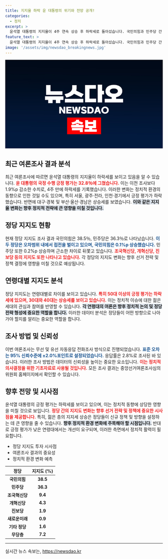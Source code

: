 ```yaml
---
title: 지지율 하락 윤 대통령의 위기와 전망 공개!
categories:
  - 정치
excerpt: >
  윤석열 대통령의 지지율이 4주 연속 상승 후 하락세로 돌아섰습니다. 국민의힘과 민주당 간 치열한 접전이 이어지며 정치 지형에 변화의 기운이 감지됩니다. 클릭해 자세한 내용을 확인하세요!
feature_text: >
  윤석열 대통령의 지지율이 4주 연속 상승 후 하락세로 돌아섰습니다. 국민의힘과 민주당 간 치열한 접전이 이어지며 정치 지형에 변화의 기운이 감지됩니다. 클릭해 자세한 내용을 확인하세요!
image: '/assets/img/newsdao_breakingnews.jpg'
---
```


<p><img src="/assets/img/newsdao_breakingnews.jpg" alt="implanttips 속보" /></p>

<h2 data-ke-size="size26">최근 여론조사 결과 분석</h2>

<p data-ke-size="size16">최근 여론조사에 따르면 윤석열 대통령의 지지율이 하락세를 보이고 있음을 알 수 있습니다. <b><span style="color: #ee2323;">윤 대통령의 국정 수행 긍정 평가는 32.8％에 그쳤습니다.</span></b> 이는 이전 조사보다 1.9%p 감소한 수치로, 4주 만에 하락세를 기록했습니다. 이러한 변화는 정치적 환경의 동향으로 인한 것일 수도 있으며, 특히 서울, 광주·전라, 인천·경기에서 긍정 평가가 하락했습니다. 반면에 대구·경북 및 부산·울산·경남은 상승세를 보였습니다. <b><span style="background-color: #21538527;">이와 같은 지지율 변화는 향후 정치적 전략에 큰 영향을 미칠 것입니다.</span></b></p>

<p data-ke-size="size16"></p>

<h2 data-ke-size="size26">정당 지지도 현황</h2>

<p data-ke-size="size16">현재 정당 지지도 조사 결과 국민의힘은 38.5％, 민주당은 36.3％로 나타났습니다. <b><span style="color: #1a5490;">이 두 정당은 오차범위 내에서 접전을 벌이고 있으며, 국민의힘은 0.1%p 상승했습니다.</span></b> 민주당 또한 0.2%p 상승하며 근소한 차이로 뒤쫓고 있습니다. <b><span style="color: #ee2323;">조국혁신당, 개혁신당, 진보당 등의 지지도 또한 나타나고 있습니다.</span></b> 각 정당의 지지도 변화는 향후 선거 전략 및 정책 결정에 영향을 미칠 것으로 예상됩니다.</p>

<p data-ke-size="size16"></p>

<h2 data-ke-size="size26">연령대별 지지도 분석</h2>

<p data-ke-size="size16">정당 지지도는 연령대별로 차이를 보이고 있습니다. <b><span style="color: #ee2323;">특히 50대 이상의 긍정 평가는 하락세에 있으며, 30대와 40대는 상승세를 보이고 있습니다.</span></b> 이는 정치적 이슈에 대한 젊은 세대의 관심과 참여를 반영할 수 있습니다. <b><span style="background-color: #21538527;">각 연령대의 여론은 향후 정치적 논의 및 정당 전략 형성에 중요한 역할을 합니다.</span></b> 이러한 데이터 분석은 정당들이 어떤 방향으로 나아가야 할지를 알리는 중요한 역할을 합니다.</p>

<p data-ke-size="size16"></p>

<h2 data-ke-size="size26">조사 방법 및 신뢰성</h2>

<p data-ke-size="size16">이번 여론조사는 무선 및 유선 자동응답 전화조사 방식으로 진행되었습니다. <b><span style="color: #1a5490;">표준 오차는 95% 신뢰수준에 ±2.0%포인트로 설정되었습니다.</span></b> 응답률은 2.8%로 조사된 바 있습니다. 이러한 조사 방법은 데이터의 신뢰성을 높이는 중요한 요소입니다. <b><span style="color: #ee2323;">이는 정치적 의사결정을 위한 기초자료로 사용될 것입니다.</span></b> 모든 조사 결과는 중앙선거여론조사심의위원회 홈페이지에서 확인할 수 있습니다.</p>

<p data-ke-size="size16"></p>

<h2 data-ke-size="size26">향후 전망 및 시사점</h2>

<p data-ke-size="size16">윤석열 대통령의 긍정 평가는 하락세를 보이고 있으며, 이는 정치적 동향에 상당한 영향을 미칠 것으로 보입니다. <b><span style="color: #ee2323;">정당 간의 지지도 변화는 향후 선거 전략 및 정책에 중요한 시사점을 제공합니다.</span></b> 특히, 젊은 층의 지지세 상승은 정당들이 신규 정책 및 방향을 설정하는 데 큰 영향을 줄 수 있습니다. <b><span style="background-color: #21538527;">향후 정치적 환경 변화에 주목해야 할 시점입니다.</span></b> 반대로 긍정 평가가 낮은 연령대에서는 개선이 요구되며, 이러한 측면에서 정치적 활력이 필요합니다.</p>

<p data-ke-size="size16"></p>

<ul>
  <li>정당 지지도 투자 시사점</li>
  <li>여론조사 결과의 중요성</li>
  <li>정치적 환경 변화 예측</li>
</ul>

<table style="text-align: center; width: 100%;">
  <thead>
    <tr>
      <th>정당</th>
      <th>지지도 (%)</th>
    </tr>
  </thead>
  <tbody>
    <tr>
      <td style="text-align: center; height: 17px;"><b>국민의힘</b></td>
      <td style="text-align: center; height: 17px;"><b>38.5</b></td>
    </tr>
    <tr>
      <td style="text-align: center; height: 17px;"><b>민주당</b></td>
      <td style="text-align: center; height: 17px;"><b>36.3</b></td>
    </tr>
    <tr>
      <td style="text-align: center; height: 17px;"><b>조국혁신당</b></td>
      <td style="text-align: center; height: 17px;"><b>9.4</b></td>
    </tr>
    <tr>
      <td style="text-align: center; height: 17px;"><b>개혁신당</b></td>
      <td style="text-align: center; height: 17px;"><b>4.3</b></td>
    </tr>
    <tr>
      <td style="text-align: center; height: 17px;"><b>진보당</b></td>
      <td style="text-align: center; height: 17px;"><b>1.9</b></td>
    </tr>
    <tr>
      <td style="text-align: center; height: 17px;"><b>새로운미래</b></td>
      <td style="text-align: center; height: 17px;"><b>0.9</b></td>
    </tr>
    <tr>
      <td style="text-align: center; height: 17px;"><b>기타 정당</b></td>
      <td style="text-align: center; height: 17px;"><b>1.6</b></td>
    </tr>
    <tr>
      <td style="text-align: center; height: 17px;"><b>무당층</b></td>
      <td style="text-align: center; height: 17px;"><b>7.2</b></td>
    </tr>
  </tbody>
</table>

<hr /> 

<p data-ke-size="size16"></p>
실시간 뉴스 속보는, <a href="https://newsdao.kr" rel="dofollow">https://newsdao.kr</a>


